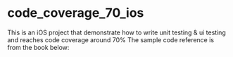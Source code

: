 # code_coverage_70_ios

This is an iOS project that demonstrate how to write unit testing & ui testing and reaches code coverage around 70%
The sample code reference is from the book below:
